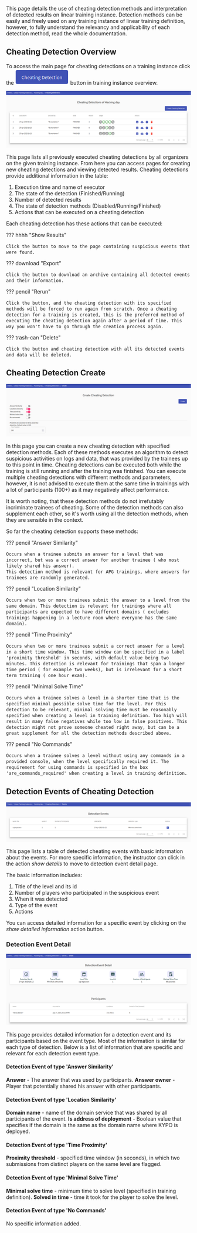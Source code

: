 This page details the use of cheating detection methods and interpretation of detected results on linear training instance. Detection methods can be easily and freely used on any training instance of linear training definition, however, to fully understand the relevancy and applicability of each detection method, read the whole documentation.

## Cheating Detection Overview
To access the main page for cheating detections on a training instance click the ![cheating-detection](../../img/user-guide-basic/training-agenda/cheating-detection/cheating-detection.png) button in training instance overview. 

<p align="center">
  <img src="../../../img/user-guide-basic/training-agenda/cheating-detection/cheating-detection-overview.png">
</p>

This page lists all previously executed cheating detections by all organizers on the given training instance. From here you can access pages for creating new cheating detections and viewing detected results. Cheating detections provide additional information in the table:

1. Execution time and name of executor
2. The state of the detection (Finished/Running)
3. Number of detected results
4. The state of detection methods (Disabled/Running/Finished)
5. Actions that can be executed on a cheating detection

Each cheating detection has these actions that can be executed:

??? hhhh "Show Results"

    Click the button to move to the page containing suspicious events that were found.

??? download "Export"

    Click the button to download an archive containing all detected events and their information.

??? pencil "Rerun"

    Click the button, and the cheating detection with its specified methods will be forced to run again from scratch. Once a cheating detection for a training is created, this is the preferred method of executing the cheating detection again after a period of time. This way you won't have to go through the creation process again.

??? trash-can "Delete"

    Click the button and cheating detection with all its detected events and data will be deleted.

## Cheating Detection Create

<p align="center">
  <img src="../../../img/user-guide-basic/training-agenda/cheating-detection/cheating-detection-create.png">
</p>

In this page you can create a new cheating detection with specified detection methods. Each of these methods executes an algorithm to detect suspicious activities on logs and data, that was provided by the trainees up to this point in time. Cheating detections can be executed both while the training is still running and after the training was finished. You can execute multiple cheating detections with different methods and parameters, however, it is not advised to execute them at the same time in trainings with a lot of participants (100+) as it may negatively affect performance.

It is worth noting, that these detection methods do not irrefutably incriminate trainees of cheating. Some of the detection methods can also supplement each other, so it's worth using all the detection methods, when they are sensible in the context.

So far the cheating detection supports these methods:

??? pencil "Answer Similarity"

    Occurs when a trainee submits an answer for a level that was incorrect, but was a correct answer for another trainee ( who most likely shared his answer).
    This detection method is relevant for APG trainings, where answers for trainees are randomly generated.

??? pencil "Location Similarity"

    Occurs when two or more trainees submit the answer to a level from the same domain. This detection is relevant for trainings where all participants are expected to have different domains ( excludes trainings happening in a lecture room where everyone has the same domain).

??? pencil "Time Proximity"

    Occurs when two or more trainees submit a correct answer for a level in a short time window. This time window can be specified in a label 'proximity threshold' in seconds, with default value being two minutes. This detection is relevant for trainings that span a longer time period ( for example two weeks), but is irrelevant for a short term training ( one hour exam).  

??? pencil "Minimal Solve Time"

    Occurs when a trainee solves a level in a shorter time that is the specified minimal possible solve time for the level. For this detection to be relevant, minimal solving time must be reasonably specified when creating a level in training definition. Too high will result in many false negatives while too low in false positives. This detection might not prove someone cheated right away, but can be a great supplement for all the detection methods described above. 

??? pencil "No Commands"

    Occurs when a trainee solves a level without using any commands in a provided console, when the level specifically required it. The requirement for using commands is specified in the box 'are_commands_required' when creating a level in training definition.

## Detection Events of Cheating Detection

<p align="center">
  <img src="../../../img/user-guide-basic/training-agenda/cheating-detection/detection-events-overview.png">
</p>

This page lists a table of detected cheating events with basic information about the events. For more specific information, the instructor can click in the action *show details* to move to detection event detail page.

The basic information includes:

1. Title of the level and its id
2. Number of players who participated in the suspicious event
3. When it was detected
4. Type of the event
5. Actions

You can access detailed information for a specific event by clicking on the *show detailed information* action button.

### Detection Event Detail

<p align="center">
  <img src="../../../img/user-guide-basic/training-agenda/cheating-detection/detection-events-detail.png">
</p>

This page provides detailed information for a detection event and its participants based on the event type. Most of the information is similar for each type of detection. Below is a list of information that are specific and relevant for each detection event type.

#### Detection Event of type 'Answer Similarity'

**Answer** - The answer that was used by participants.
**Answer owner** - Player that potentially shared his answer with other participants.

#### Detection Event of type 'Location Similarity'

**Domain name** - name of the domain service that was shared by all participants of the event.
**Is address of deployment** - Boolean value that specifies if the domain is the same as the domain name where KYPO is deployed.

#### Detection Event of type 'Time Proximity'

**Proximity threshold** - specified time window (in seconds), in which two submissions from distinct players on the same level are flagged.  

#### Detection Event of type 'Minimal Solve Time'

**Minimal solve time** - minimum time to solve level (specified in training definition). 
**Solved in time** - time it took for the player to solve the level.

#### Detection Event of type 'No Commands'

No specific information added.